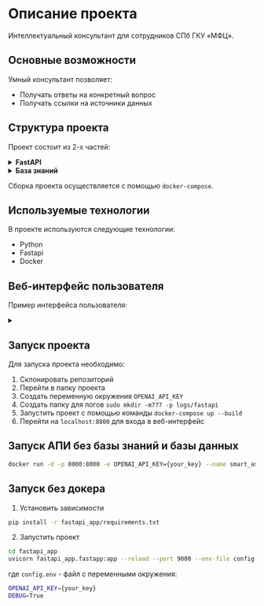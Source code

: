 # Описание проекта

Интеллектуальный консультант для сотрудников СПб ГКУ «МФЦ».

## Основные возможности
Умный консультант позволяет:
* Получать ответы на конкретный вопрос
* Получать ссылки на источники данных

## Структура проекта

Проект состоит из 2-х частей:

<details>
  <summary><b><strong>FastAPI</strong></b></summary>
  FastAPI приложение, которое предоставляет доступ к боту и базе знаний. 
</details>


<details>
  <summary><b><strong>База знаний</strong></b></summary>
  
  В базе знаний хранятся индексы:
  * Индекс для поиска ответов на вопросы, связанные с услугами оказываемыми СПб ГКУ «МФЦ».

</details>

Сборка проекта осуществляется с помощью `docker-compose`.

## Используемые технологии

В проекте используются следующие технологии:

* Python
* Fastapi
* Docker


## Веб-интерфейс пользователя

Пример интерфейса пользователя:
<details>
  <summary></summary>
 
[ССЫлка на веб интерфейс](http://31.129.97.70:8501/)

</details>




## Запуск проекта

Для запуска проекта необходимо:
1. Склонировать репозиторий
2. Перейти в папку проекта
3. Создать переменную окружения `OPENAI_API_KEY`
4. Создать папку для логов `sudo mkdir -m777 -p logs/fastapi`
5. Запустить проект с помощью команды `docker-compose up --build`
6. Перейти на `localhost:8000` для входа в веб-интерфейс

## Запуск АПИ без базы знаний и базы данных
```bash
docker run -d -p 8000:8000 -e OPENAI_API_KEY={your_key} --name smart_assistant smart_assistant
```

## Запуск без докера
1. Установить зависимости
```bash
pip install -r fastapi_app/requirements.txt
```
2. Запустить проект
```bash
cd fastapi_app
uvicorn fastapi_app.fastapp:app --reload --port 9000 --env-file config.env
```
где `config.env` - файл с переменными окружения:
```bash
OPENAI_API_KEY={your_key}
DEBUG=True
```

